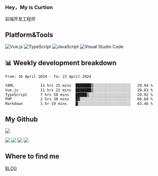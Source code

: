 ### Hey，My is Curtion
前端开发工程师
## Platform&Tools

![Vue.js](https://img.shields.io/badge/-Vue.js-4FC08D?style=flat-square&logo=Vue.js&logoColor=white)
![TypeScript](https://img.shields.io/badge/-TypeScript-007ACC?style=flat-square&logo=typescript&logoColor=white)
![JavaScript](https://img.shields.io/badge/-JavaScript-F7DF1E?style=flat-square&logo=javascript&logoColor=black)
![Visual Studio Code](https://img.shields.io/badge/-VSCode-007ACC?style=flat-square&logo=Visual-Studio-Code&logoColor=white)

## 📊 Weekly development breakdown

<!--START_SECTION:waka-->

```txt
From: 16 April 2024 - To: 23 April 2024

YAML            11 hrs 25 mins  ███████▒░░░░░░░░░░░░░░░░░   29.94 %
Vue.js          11 hrs 22 mins  ███████▒░░░░░░░░░░░░░░░░░   29.83 %
TypeScript      7 hrs 58 mins   █████▒░░░░░░░░░░░░░░░░░░░   20.92 %
PHP             2 hrs 30 mins   █▓░░░░░░░░░░░░░░░░░░░░░░░   06.60 %
Markdown        1 hr 19 mins    █░░░░░░░░░░░░░░░░░░░░░░░░   03.46 %
```

<!--END_SECTION:waka-->

## My Github

![](http://github-profile-summary-cards.vercel.app/api/cards/profile-details?username=curtion&theme=nord_bright)

![](http://github-profile-summary-cards.vercel.app/api/cards/stats?username=curtion&theme=nord_bright)
![](http://github-profile-summary-cards.vercel.app/api/cards/productive-time?username=curtion&theme=nord_bright&utcOffset=8)
![](http://github-profile-summary-cards.vercel.app/api/cards/repos-per-language?username=curtion&theme=nord_bright)
![](http://github-profile-summary-cards.vercel.app/api/cards/most-commit-language?username=curtion&theme=nord_bright)

## Where to find me

[BLOG](https://blog.3gxk.net)

